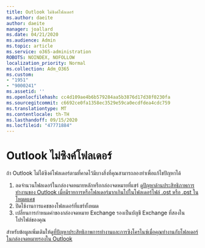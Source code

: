 ```yaml
---
title: Outlook ไม่ซิงค์โฟลเดอร์
ms.author: daeite
author: daeite
manager: joallard
ms.date: 04/21/2020
ms.audience: Admin
ms.topic: article
ms.service: o365-administration
ROBOTS: NOINDEX, NOFOLLOW
localization_priority: Normal
ms.collection: Adm_O365
ms.custom:
- "1951"
- "9000241"
ms.assetid: ''
ms.openlocfilehash: cc4d109ae4b6b579284aa5b3876d17d38f0230fa
ms.sourcegitcommit: c6692ce0fa1358ec3529e59ca0ecdfdea4cdc759
ms.translationtype: MT
ms.contentlocale: th-TH
ms.lasthandoff: 09/15/2020
ms.locfileid: "47771884"
---
```

# <a name="outlook-not-synching-folders"></a>Outlook ไม่ซิงค์โฟลเดอร์

ถ้า Outlook ไม่ได้ซิงค์โฟลเดอร์ตามที่คาดไว้มีบางสิ่งที่คุณสามารถลองทำเพื่อแก้ไขปัญหาได้

1. ลดจำนวนโฟลเดอร์ในกล่องจดหมายหลักหรือกล่องจดหมายที่แชร์ [ดูปัญหาด้านประสิทธิภาพการทำงานของ Outlook เมื่อมีรายการหรือโฟลเดอร์มากเกินไปในโฟลเดอร์ไฟล์ .ost หรือ .pst ในโหมดแคช](https://support.microsoft.com/help/2768656)
2. ปิดใช้งานการแคชของโฟลเดอร์ที่แชร์ทั้งหมด
3. เปลี่ยนการกำหนดค่าของกล่องจดหมาย Exchange รองเป็นบัญชี Exchange ที่สองในโปรไฟล์ของคุณ

สำหรับข้อมูลเพิ่มเติมให้ดู[ที่ปัญหาประสิทธิภาพการทำงานและการซิงโครไนซ์เมื่อคุณทำงานกับโฟลเดอร์ในกล่องจดหมายรองใน Outlook](https://support.microsoft.com/help/3115602)
